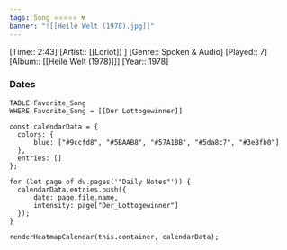 ```yaml
---
tags: Song ⭐⭐⭐⭐⭐ 💔
banner: "![[Heile Welt (1978).jpg]]"
---
```

[Time:: 2:43]
[Artist:: [[Loriot]] ]
[Genre:: Spoken & Audio]
[Played:: 7]
[Album:: [[Heile Welt (1978)]]]
[Year:: 1978]
### Dates
````dataview
TABLE Favorite_Song
WHERE Favorite_Song = [[Der Lottogewinner]]
````

  ```dataviewjs
const calendarData = { 
	colors: { 
		blue: ["#9ccfd8", "#5BAAB8", "#57A1BB", "#5da8c7", "#3e8fb0"] 
	}, 
	entries: [] 
}; 

for (let page of dv.pages('"Daily Notes"')) { 
	calendarData.entries.push({ 
		date: page.file.name, 
		intensity: page["Der_Lottogewinner"]
	}); 
} 

renderHeatmapCalendar(this.container, calendarData);
```
